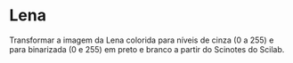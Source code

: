 # Lena
 Transformar a imagem da Lena colorida para níveis de cinza (0 a 255) e para binarizada (0 e 255) em preto e branco a partir do Scinotes do Scilab.
